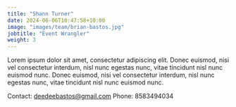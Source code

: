 ```yaml
---
title: "Shann Turner"
date: 2024-06-06T10:47:58+10:00
image: "images/team/brian-bastos.jpg"
jobtitle: "Event Wrangler"
weight: 3
---
```


Lorem ipsum dolor sit amet, consectetur adipiscing elit. Donec euismod, nisi vel consectetur interdum, nisl nunc egestas nunc, vitae tincidunt nisl nunc euismod nunc. Donec euismod, nisi vel consectetur interdum, nisl nunc egestas nunc, vitae tincidunt nisl nunc euismod nunc.

Contact: deedeebastos@gmail.com
Phone: 8583494034
